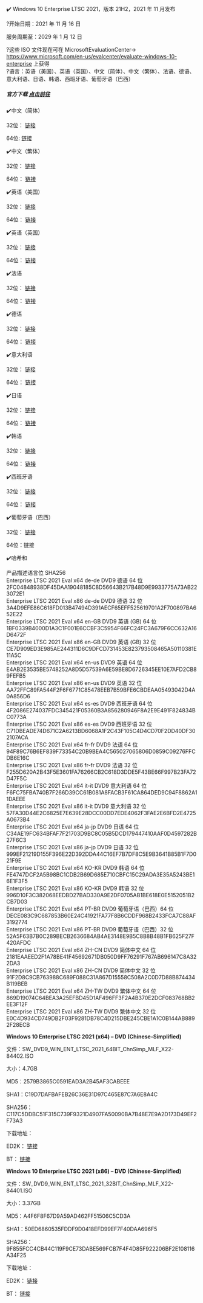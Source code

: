 ✔️ Windows 10 Enterprise LTSC 2021，版本 21H2，2021 年 11 月发布

?开始日期：2021 年 11 月 16 日

服务周期至：2029 年 1 月 12 日

?这些 ISO 文件现在可在 MicrosoftEvaluationCenter-> https://www.microsoft.com/en-us/evalcenter/evaluate-windows-10-enterprise 上获得  
?语言：英语（美国）、英语（英国）、中文（简体）、中文（繁体）、法语、德语、意大利语、日语、韩语、西班牙语、葡萄牙语（巴西）

##### 官方下载 [点击前往](https://massgrave.dev/windows_ltsc_links)

✔️中文（简体）

32位： [链接](https://www.freedidi.com/?golink=aHR0cHM6Ly9idXp6aGVhdmllci5jb20vd3I0OWFtZW0xNnB4)

64位: [链接](https://www.freedidi.com/?golink=aHR0cHM6Ly9idXp6aGVhdmllci5jb20vMzVhem90OGUyc3h4)

✔️中文（繁体）

32位： [链接](https://www.freedidi.com/?golink=aHR0cHM6Ly9idXp6aGVhdmllci5jb20vdWxyY3J5OWd2N282)

64位： [链接](https://www.freedidi.com/?golink=aHR0cHM6Ly9idXp6aGVhdmllci5jb20vNW1lOXNsbHJ6bmU1)

✔️英语（美国）

32位： [链接](https://www.freedidi.com/?golink=aHR0cHM6Ly9zb2Z0d2FyZS1kb3dubG9hZC5taWNyb3NvZnQuY29tL2Rvd25sb2FkL2RiLzQ0NDk2OWQ1LWYzNGctNGUwMy1hYzlkLTFmOTc4NmM2OTE2MS8xOTA0NC4xMjg4LjIxMTAwNi0wNTAxLjIxaDJfcmVsZWFzZV9zdmNfcmVmcmVzaF9DTElFTlRfTFRTQ19FVkFMX3g4NkZSRV9lbi11cy5pc28=)

64位： [链接](https://www.freedidi.com/?golink=aHR0cHM6Ly9zb2Z0d2FyZS1kb3dubG9hZC5taWNyb3NvZnQuY29tL2Rvd25sb2FkL2RiLzQ0NDk2OWQ1LWYzNGctNGUwMy1hYzlkLTFmOTc4NmM2OTE2MS8xOTA0NC4xMjg4LjIxMTAwNi0wNTAxLjIxaDJfcmVsZWFzZV9zdmNfcmVmcmVzaF9DTElFTlRfTFRTQ19FVkFMX3g2NEZSRV9lbi11cy5pc28=)

✔️英语（英国）

32位： [链接](https://www.freedidi.com/?golink=aHR0cHM6Ly9zb2Z0d2FyZS1kb3dubG9hZC5taWNyb3NvZnQuY29tL2Rvd25sb2FkL2RiLzQ0NDk2OWQ1LWYzNGctNGUwMy1hYzlkLTFmOTc4NmM2OTE2MS8xOTA0NC4xMjg4LjIxMTAwNi0wNTAxLjIxaDJfcmVsZWFzZV9zdmNfcmVmcmVzaF9DTElFTlRfTFRTQ19FVkFMX3g4NkZSRV9lbi1nYi5pc28=)

64位： [链接](https://www.freedidi.com/?golink=aHR0cHM6Ly9zb2Z0d2FyZS1kb3dubG9hZC5taWNyb3NvZnQuY29tL2Rvd25sb2FkL2RiLzQ0NDk2OWQ1LWYzNGctNGUwMy1hYzlkLTFmOTc4NmM2OTE2MS8xOTA0NC4xMjg4LjIxMTAwNi0wNTAxLjIxaDJfcmVsZWFzZV9zdmNfcmVmcmVzaF9DTElFTlRfTFRTQ19FVkFMX3g2NEZSRV9lbi1nYi5pc28=)

✔️法语

32位： [链接](https://www.freedidi.com/?golink=aHR0cHM6Ly9zb2Z0d2FyZS1kb3dubG9hZC5taWNyb3NvZnQuY29tL2Rvd25sb2FkL2RiLzQ0NDk2OWQ1LWYzNGctNGUwMy1hYzlkLTFmOTc4NmM2OTE2MS8xOTA0NC4xMjg4LjIxMTAwNi0wNTAxLjIxaDJfcmVsZWFzZV9zdmNfcmVmcmVzaF9DTElFTlRfTFRTQ19FVkFMX3g4NkZSRV9mci1mci5pc28=)

64位： [链接](https://www.freedidi.com/?golink=aHR0cHM6Ly9zb2Z0d2FyZS1kb3dubG9hZC5taWNyb3NvZnQuY29tL2Rvd25sb2FkL2RiLzQ0NDk2OWQ1LWYzNGctNGUwMy1hYzlkLTFmOTc4NmM2OTE2MS8xOTA0NC4xMjg4LjIxMTAwNi0wNTAxLjIxaDJfcmVsZWFzZV9zdmNfcmVmcmVzaF9DTElFTlRfTFRTQ19FVkFMX3g2NEZSRV9mci1mci5pc28=)

✔️德语

32位： [链接](https://www.freedidi.com/?golink=aHR0cHM6Ly9zb2Z0d2FyZS1kb3dubG9hZC5taWNyb3NvZnQuY29tL2Rvd25sb2FkL2RiLzQ0NDk2OWQ1LWYzNGctNGUwMy1hYzlkLTFmOTc4NmM2OTE2MS8xOTA0NC4xMjg4LjIxMTAwNi0wNTAxLjIxaDJfcmVsZWFzZV9zdmNfcmVmcmVzaF9DTElFTlRfTFRTQ19FVkFMX3g4NkZSRV9kZS1kZS5pc28=)

64位： [链接](https://www.freedidi.com/?golink=aHR0cHM6Ly9zb2Z0d2FyZS1kb3dubG9hZC5taWNyb3NvZnQuY29tL2Rvd25sb2FkL2RiLzQ0NDk2OWQ1LWYzNGctNGUwMy1hYzlkLTFmOTc4NmM2OTE2MS8xOTA0NC4xMjg4LjIxMTAwNi0wNTAxLjIxaDJfcmVsZWFzZV9zdmNfcmVmcmVzaF9DTElFTlRfTFRTQ19FVkFMX3g2NEZSRV9kZS1kZS5pc28=)

✔️意大利语

32位： [链接](https://www.freedidi.com/?golink=aHR0cHM6Ly9zb2Z0d2FyZS1kb3dubG9hZC5taWNyb3NvZnQuY29tL2Rvd25sb2FkL2RiLzQ0NDk2OWQ1LWYzNGctNGUwMy1hYzlkLTFmOTc4NmM2OTE2MS8xOTA0NC4xMjg4LjIxMTAwNi0wNTAxLjIxaDJfcmVsZWFzZV9zdmNfcmVmcmVzaF9DTElFTlRfTFRTQ19FVkFMX3g4NkZSRV9pdC1pdC5pc28=)

64位： [链接](https://www.freedidi.com/?golink=aHR0cHM6Ly9zb2Z0d2FyZS1kb3dubG9hZC5taWNyb3NvZnQuY29tL2Rvd25sb2FkL2RiLzQ0NDk2OWQ1LWYzNGctNGUwMy1hYzlkLTFmOTc4NmM2OTE2MS8xOTA0NC4xMjg4LjIxMTAwNi0wNTAxLjIxaDJfcmVsZWFzZV9zdmNfcmVmcmVzaF9DTElFTlRfTFRTQ19FVkFMX3g2NEZSRV9pdC1pdC5pc28=)

✔️日语

32位： [链接](https://www.freedidi.com/?golink=aHR0cHM6Ly9zb2Z0d2FyZS1kb3dubG9hZC5taWNyb3NvZnQuY29tL2Rvd25sb2FkL2RiLzQ0NDk2OWQ1LWYzNGctNGUwMy1hYzlkLTFmOTc4NmM2OTE2MS8xOTA0NC4xMjg4LjIxMTAwNi0wNTAxLjIxaDJfcmVsZWFzZV9zdmNfcmVmcmVzaF9DTElFTlRfTFRTQ19FVkFMX3g4NkZSRV9qYS1qcC5pc28=)

64位： [链接](https://www.freedidi.com/?golink=aHR0cHM6Ly9zb2Z0d2FyZS1kb3dubG9hZC5taWNyb3NvZnQuY29tL2Rvd25sb2FkL2RiLzQ0NDk2OWQ1LWYzNGctNGUwMy1hYzlkLTFmOTc4NmM2OTE2MS8xOTA0NC4xMjg4LjIxMTAwNi0wNTAxLjIxaDJfcmVsZWFzZV9zdmNfcmVmcmVzaF9DTElFTlRfTFRTQ19FVkFMX3g2NEZSRV9qYS1qcC5pc28=)

✔️韩语

32位： [链接](https://www.freedidi.com/?golink=aHR0cHM6Ly9zb2Z0d2FyZS1kb3dubG9hZC5taWNyb3NvZnQuY29tL2Rvd25sb2FkL2RiLzQ0NDk2OWQ1LWYzNGctNGUwMy1hYzlkLTFmOTc4NmM2OTE2MS8xOTA0NC4xMjg4LjIxMTAwNi0wNTAxLjIxaDJfcmVsZWFzZV9zdmNfcmVmcmVzaF9DTElFTlRfTFRTQ19FVkFMX3g4NkZSRV9rby1rci5pc28=)

64位： [链接](https://www.freedidi.com/?golink=aHR0cHM6Ly9zb2Z0d2FyZS1kb3dubG9hZC5taWNyb3NvZnQuY29tL2Rvd25sb2FkL2RiLzQ0NDk2OWQ1LWYzNGctNGUwMy1hYzlkLTFmOTc4NmM2OTE2MS8xOTA0NC4xMjg4LjIxMTAwNi0wNTAxLjIxaDJfcmVsZWFzZV9zdmNfcmVmcmVzaF9DTElFTlRfTFRTQ19FVkFMX3g2NEZSRV9rby1rci5pc28=)

✔️西班牙语

32位： [链接](https://www.freedidi.com/?golink=aHR0cHM6Ly9zb2Z0d2FyZS1kb3dubG9hZC5taWNyb3NvZnQuY29tL2Rvd25sb2FkL2RiLzQ0NDk2OWQ1LWYzNGctNGUwMy1hYzlkLTFmOTc4NmM2OTE2MS8xOTA0NC4xMjg4LjIxMTAwNi0wNTAxLjIxaDJfcmVsZWFzZV9zdmNfcmVmcmVzaF9DTElFTlRfTFRTQ19FVkFMX3g4NkZSRV9lcy1lcy5pc28=)

64位： [链接](https://www.freedidi.com/?golink=aHR0cHM6Ly9zb2Z0d2FyZS1kb3dubG9hZC5taWNyb3NvZnQuY29tL2Rvd25sb2FkL2RiLzQ0NDk2OWQ1LWYzNGctNGUwMy1hYzlkLTFmOTc4NmM2OTE2MS8xOTA0NC4xMjg4LjIxMTAwNi0wNTAxLjIxaDJfcmVsZWFzZV9zdmNfcmVmcmVzaF9DTElFTlRfTFRTQ19FVkFMX3g2NEZSRV9lcy1lcy5pc28=)

✔️葡萄牙语（巴西）

32位： [链接](https://www.freedidi.com/?golink=aHR0cHM6Ly9zb2Z0d2FyZS1kb3dubG9hZC5taWNyb3NvZnQuY29tL2Rvd25sb2FkL2RiLzQ0NDk2OWQ1LWYzNGctNGUwMy1hYzlkLTFmOTc4NmM2OTE2MS8xOTA0NC4xMjg4LjIxMTAwNi0wNTAxLjIxaDJfcmVsZWFzZV9zdmNfcmVmcmVzaF9DTElFTlRfTFRTQ19FVkFMX3g4NkZSRV9wdC1ici5pc28=)

64位：链接

✔️哈希和

产品描述语言位 SHA256  
Enterprise LTSC 2021 Eval x64 de-de DVD9 德语 64 位 2FC04848938DF45DAA19048185C8D56643B217B48D9E9933775A73AB223072E1  
Enterprise LTSC 2021 Eval x86 de-de DVD9 德语 32 位 3A4D9EFE86C618FD013B47494D391AECF65EFF525619701A2F700897BA652E22  
Enterprise LTSC 2021 Eval x64 en-GB DVD9 英语 (GB) 64 位 1BF0339B4000D1A3C1F001E6CCBF3C5954F66FC24FC3A679F6CC632A16D6472F  
Enterprise LTSC 2021 Eval x86 en-GB DVD9 英语 (GB) 32 位 CE7D909ED3E985AE244311D6C9DFCD731453E823793508465A50110381E11A5C  
Enterprise LTSC 2021 Eval x64 en-us DVD9 英语 64 位 E4AB2E3535BE5748252A8D5D57539A6E59BE8D6726345EE10E7AFD2CB89FEFB5  
Enterprise LTSC 2021 Eval x86 en-us DVD9 英语 32 位 AA72FFC89FA544F2F6F6771C85478EEB7B59BFE6CBDEAA05493042D4A0A856D6  
Enterprise LTSC 2021 Eval x64 es-es DVD9 西班牙语 64 位 4F2086E274037FDC345421F05360B3A856280946F8A2E9E491F824834BC0773A  
Enterprise LTSC 2021 Eval x86 es-es DVD9 西班牙语 32 位 C71DBEADE74D671C2A6213BD6068A1F2C43F105C4D4CD70F2DD40DF302107ACA  
Enterprise LTSC 2021 Eval x64 fr-fr DVD9 法语 64 位 94F89C76B6EF839F73354C20B9BEA4C565027065806D0859C09276FFCDB6E16C  
Enterprise LTSC 2021 Eval x86 fr-fr DVD9 法语 32 位 F255D620A2B43F5E3601FA76266CB2C618D3DDE5F43BE66F997B23FA72D47F5C  
Enterprise LTSC 2021 Eval x64 it-it DVD9 意大利语 64 位 F6FC75FBA740B7F266D39CC61B081A8FACB3F61CA864DED9C94F8862A11DAEEE  
Enterprise LTSC 2021 Eval x86 it-it DVD9 意大利语 32 位 57FA30D44E2C6825E7E639E28DCC00DD7EDE4062F3FAE2E6BFD2E4725A0673B4  
Enterprise LTSC 2021 Eval x64 ja-jp DVD9 日语 64 位 C34AE19FC634BFAF7F21703D9BC8C05B5DCD179447410AAF0D4597282B27F6C3  
Enterprise LTSC 2021 Eval x86 ja-jp DVD9 日语 32 位 999EF21219D155F396E22D392DDA44C16EF7B7DF8C5E9B3641B85B1F7D021F9E  
Enterprise LTSC 2021 Eval x64 KO-KR DVD9 韩语 64 位 FE4747DCF2A5B98BC1CDB2B69D685E710CBFC15C29ADA3E35A5243BE16E1F3F5  
Enterprise LTSC 2021 Eval x86 KO-KR DVD9 韩语 32 位 996D10F3C382068EEDBD27BAD330A9E2DF0705AB1BE618E0E5152051B2CB7D03  
Enterprise LTSC 2021 Eval x64 PT-BR DVD9 葡萄牙语（巴西）64 位 DECE083C9C687853B60E24C41921FA77F8B6CDDF968B2433FCA7C88AF3192774  
Enterprise LTSC 2021 Eval x86 PT-BR DVD9 葡萄牙语（巴西）32 位 52A5F63B7B0C289BECB2636684AB4AE3148E9B5C8B8B48B1FB625F27F420AFDC  
Enterprise LTSC 2021 Eval x64 ZH-CN DVD9 简体中文 64 位 2181EAAEED2F1A78BE41F45692671DB050D9FF76291F767AB696147C8A322DA3  
Enterprise LTSC 2021 Eval x86 ZH-CN DVD9 简体中文 32 位 91F2D8C9CB763988C689F088C31A867D15558C508A2C0D7D88B874434B119BEB  
Enterprise LTSC 2021 Eval x64 ZH-TW DVD9 繁体中文 64 位 869D19074C64BEA3A25EFBD45D1AF496FF3F2A4B370E2DCF083768BB2EE3F12F  
Enterprise LTSC 2021 Eval x86 ZH-TW DVD9 繁体中文 32 位 E0C4D934CD749DB2F03F9281DB78C4D215DBE245CBE1A1C0B144AB8892F28ECB

**Windows 10 Enterprise LTSC 2021 (x64) – DVD (Chinese-Simplified)**

文件：SW\_DVD9\_WIN\_ENT\_LTSC\_2021\_64BIT\_ChnSimp\_MLF\_X22-84402.ISO

大小：4.7GB

MD5：2579B3865C0591EAD3A2B45AF3CABEEE

SHA1：C19D7DAFBAFEB26C36E31D97C465E87C7A6E8A4C

SHA256：C117C5DDBC51F315C739F9321D4907FA50090BA7B48E7E9A2D173D49EF2F73A3

下载地址：

ED2K： [链接](https://www.freedidi.com/?golink=aHR0cDovL2VkMms6Ly98ZmlsZXxTV19EVkQ5X1dJTl9FTlRfTFRTQ18yMDIxXzY0QklUX0NoblNpbXBfTUxGX1gyMi04NDQwMi5JU098NTA0NDIxMTcxMnwxNTU1QjdEQ0EwNTJCNTk1OEVFNjhEQjU4QTQyNDA4RHwv)

BT： [链接](https://www.freedidi.com/)

**Windows 10 Enterprise LTSC 2021 (x86) – DVD (Chinese-Simplified)**

文件：SW\_DVD9\_WIN\_ENT\_LTSC\_2021\_32BIT\_ChnSimp\_MLF\_X22-84401.ISO

大小：3.37GB

MD5：A4F6F8F67D9A59AD462FF51506C5CD3A

SHA1：50ED6860535FDDF9D0418EFD99EF7F40DAA696F5

SHA256：9F855FCC4CB44C119F9CE73DABE569FCB7F4F4D85F922206BF2E108116A34F25

下载地址：

ED2K： [链接](https://www.freedidi.com/?golink=aHR0cDovL2VkMms6Ly98ZmlsZXxTV19EVkQ5X1dJTl9FTlRfTFRTQ18yMDIxXzMyQklUX0NoblNpbXBfTUxGX1gyMi04NDQwMS5JU098MzYyMTEzMjI4OHxGNjdCQjMzOUFERkVGQ0Y2RUQyMjQwMEVBQUNCRDA2OHwv)

BT： [链接](https://www.freedidi.com/)